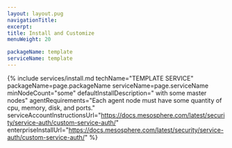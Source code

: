 ```yaml
---
layout: layout.pug
navigationTitle:
excerpt:
title: Install and Customize
menuWeight: 20

packageName: template
serviceName: template
---
```


{% include services/install.md
    techName="TEMPLATE SERVICE"
    packageName=page.packageName
    serviceName=page.serviceName
    minNodeCount="some"
    defaultInstallDescription=" with some master nodes"
    agentRequirements="Each agent node must have some quantity of cpu, memory, disk, and ports."
    serviceAccountInstructionsUrl="https://docs.mesosphere.com/latest/security/service-auth/custom-service-auth/"
    enterpriseInstallUrl="https://docs.mesosphere.com/latest/security/service-auth/custom-service-auth/" %}
